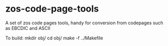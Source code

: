 # zos-code-page-tools
A set of zos code pages tools, handy for conversion from codepages such as EBCDIC and ASCII

To build:
mkdir obj/
cd obj/
make -f ../Makefile


